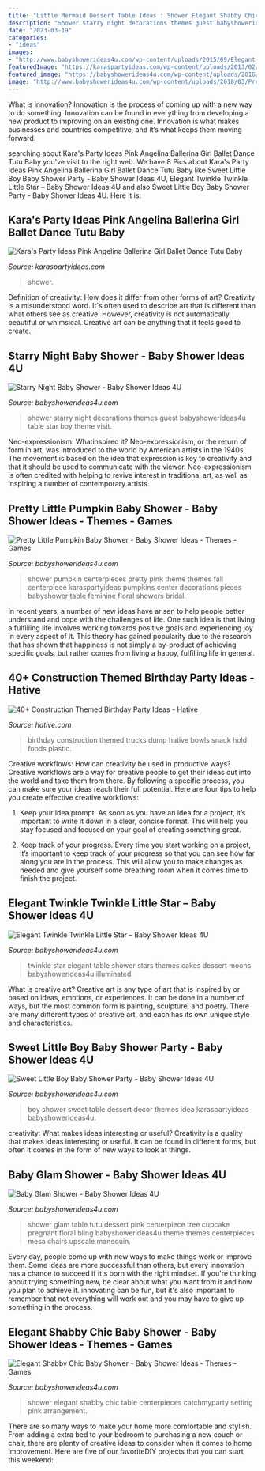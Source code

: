 ```yaml
---
title: "Little Mermaid Dessert Table Ideas : Shower Elegant Shabby Chic Table Centerpieces Catchmyparty Setting Pink Arrangement"
description: "Shower starry night decorations themes guest babyshowerideas4u table star boy theme visit"
date: "2023-03-19"
categories:
- "ideas"
images:
- "http://www.babyshowerideas4u.com/wp-content/uploads/2015/09/Elegant-Shabby-Chic-Baby-Shower-table-setting-centerpieces.jpg"
featuredImage: "https://karaspartyideas.com/wp-content/uploads/2013/02/IMG_9833_600x945.jpg"
featured_image: "https://babyshowerideas4u.com/wp-content/uploads/2016/05/Elegant-Twinkle-Twinkle-Little-Star-Dessert-Table-Illuminated-600x450.jpg"
image: "http://www.babyshowerideas4u.com/wp-content/uploads/2018/03/Pretty-Little-Pumpkin-Baby-Shower-Mini-Centerpieces.jpg"
---
```



What is innovation?
Innovation is the process of coming up with a new way to do something. Innovation can be found in everything from developing a new product to improving on an existing one. Innovation is what makes businesses and countries competitive, and it’s what keeps them moving forward.

	

		
searching about Kara&#039;s Party Ideas Pink Angelina Ballerina Girl Ballet Dance Tutu Baby you've visit to the right web. We have 8 Pics about Kara&#039;s Party Ideas Pink Angelina Ballerina Girl Ballet Dance Tutu Baby like Sweet Little Boy Baby Shower Party - Baby Shower Ideas 4U, Elegant Twinkle Twinkle Little Star – Baby Shower Ideas 4U and also Sweet Little Boy Baby Shower Party - Baby Shower Ideas 4U. Here it is:
		
    
## Kara&#039;s Party Ideas Pink Angelina Ballerina Girl Ballet Dance Tutu Baby

<img loading=lazy src="https://karaspartyideas.com/wp-content/uploads/2013/02/IMG_9833_600x945.jpg" onerror="this.onerror=null;this.src='https://tse4.mm.bing.net/th?id=OIP.7cqCPiZqfT61wyt_moOAigHaLq&amp;pid=15.1';" alt="Kara&#039;s Party Ideas Pink Angelina Ballerina Girl Ballet Dance Tutu Baby">

_Source: karaspartyideas.com_

>shower. 

	

Definition of creativity: How does it differ from other forms of art?
Creativity is a misunderstood word. It's often used to describe art that is different than what others see as creative. However, creativity is not automatically beautiful or whimsical. Creative art can be anything that it feels good to create.

    
## Starry Night Baby Shower - Baby Shower Ideas 4U

<img loading=lazy src="https://babyshowerideas4u.com/wp-content/uploads/2016/09/Starry-Night-Baby-Shower-Guest-Table.jpg" onerror="this.onerror=null;this.src='https://tse1.mm.bing.net/th?id=OIP.Pzh7C1TTCYaXbGXMeU0kawHaJ4&amp;pid=15.1';" alt="Starry Night Baby Shower - Baby Shower Ideas 4U">

_Source: babyshowerideas4u.com_

>shower starry night decorations themes guest babyshowerideas4u table star boy theme visit. 

	

Neo-expressionism: Whatinspired it?
Neo-expressionism, or the return of form in art, was introduced to the world by American artists in the 1940s. The movement is based on the idea that expression is key to creativity and that it should be used to communicate with the viewer. Neo-expressionism is often credited with helping to revive interest in traditional art, as well as inspiring a number of contemporary artists.

    
## Pretty Little Pumpkin Baby Shower - Baby Shower Ideas - Themes - Games

<img loading=lazy src="http://www.babyshowerideas4u.com/wp-content/uploads/2018/03/Pretty-Little-Pumpkin-Baby-Shower-Mini-Centerpieces.jpg" onerror="this.onerror=null;this.src='https://tse4.mm.bing.net/th?id=OIP.50qN4Az5kQlY0VrqNFDfrgHaLG&amp;pid=15.1';" alt="Pretty Little Pumpkin Baby Shower - Baby Shower Ideas - Themes - Games">

_Source: babyshowerideas4u.com_

>shower pumpkin centerpieces pretty pink theme themes fall centerpiece karaspartyideas pumpkins center decorations pieces babyshower table feminine floral showers bridal. 

	

In recent years, a number of new ideas have arisen to help people better understand and cope with the challenges of life. One such idea is that living a fulfilling life involves working towards positive goals and experiencing joy in every aspect of it. This theory has gained popularity due to the research that has shown that happiness is not simply a by-product of achieving specific goals, but rather comes from living a happy, fulfilling life in general.

    
## 40+ Construction Themed Birthday Party Ideas - Hative

<img loading=lazy src="https://hative.com/wp-content/uploads/2015/06/construction-birthday-party/27-construction-themed-birthday-party.jpg" onerror="this.onerror=null;this.src='https://tse4.mm.bing.net/th?id=OIP.nXnZyCZrIA2yJH7mFBKdhgHaLH&amp;pid=15.1';" alt="40+ Construction Themed Birthday Party Ideas - Hative">

_Source: hative.com_

>birthday construction themed trucks dump hative bowls snack hold foods plastic. 

	

Creative workflows: How can creativity be used in productive ways?
Creative workflows are a way for creative people to get their ideas out into the world and take them from there. By following a specific process, you can make sure your ideas reach their full potential. Here are four tips to help you create effective creative workflows:
1. Keep your idea prompt. As soon as you have an idea for a project, it’s important to write it down in a clear, concise format. This will help you stay focused and focused on your goal of creating something great.

2. Keep track of your progress. Every time you start working on a project, it’s important to keep track of your progress so that you can see how far along you are in the process. This will allow you to make changes as needed and give yourself some breathing room when it comes time to finish the project.


    
## Elegant Twinkle Twinkle Little Star – Baby Shower Ideas 4U

<img loading=lazy src="https://babyshowerideas4u.com/wp-content/uploads/2016/05/Elegant-Twinkle-Twinkle-Little-Star-Dessert-Table-Illuminated-600x450.jpg" onerror="this.onerror=null;this.src='https://tse3.mm.bing.net/th?id=OIP.74a9JY-EGInj7QtoBby_PwHaFj&amp;pid=15.1';" alt="Elegant Twinkle Twinkle Little Star – Baby Shower Ideas 4U">

_Source: babyshowerideas4u.com_

>twinkle star elegant table shower stars themes cakes dessert moons babyshowerideas4u illuminated. 

	

What is creative art?
Creative art is any type of art that is inspired by or based on ideas, emotions, or experiences. It can be done in a number of ways, but the most common form is painting, sculpture, and poetry. There are many different types of creative art, and each has its own unique style and characteristics.

    
## Sweet Little Boy Baby Shower Party - Baby Shower Ideas 4U

<img loading=lazy src="https://babyshowerideas4u.com/wp-content/uploads/2014/01/boy-7.jpg" onerror="this.onerror=null;this.src='https://tse1.mm.bing.net/th?id=OIP.MVWj2NpwcX1uJgAKscvu1QHaLH&amp;pid=15.1';" alt="Sweet Little Boy Baby Shower Party - Baby Shower Ideas 4U">

_Source: babyshowerideas4u.com_

>boy shower sweet table dessert decor themes idea karaspartyideas babyshowerideas4u. 

	

creativity: What makes ideas interesting or useful?
Creativity is a quality that makes ideas interesting or useful. It can be found in different forms, but often it comes in the form of new ways to look at things.

    
## Baby Glam Shower - Baby Shower Ideas 4U

<img loading=lazy src="https://babyshowerideas4u.com/wp-content/uploads/2014/03/baby-glam-shower-ideas-via-babyshowerideas4u-lovely-dessert-table-so-stunning-pregnant-manequin-centerpiece-pink-floral-and-bling-bling-cupcake-tree-and-tutu-table1.jpg" onerror="this.onerror=null;this.src='https://tse2.mm.bing.net/th?id=OIP.E0SpUmRAc9mhl2Nn8xpoeQHaKX&amp;pid=15.1';" alt="Baby Glam Shower - Baby Shower Ideas 4U">

_Source: babyshowerideas4u.com_

>shower glam table tutu dessert pink centerpiece tree cupcake pregnant floral bling babyshowerideas4u theme themes centerpieces mesa chairs upscale manequin. 

	

Every day, people come up with new ways to make things work or improve them. Some ideas are more successful than others, but every innovation has a chance to succeed if it's born with the right mindset. If you're thinking about trying something new, be clear about what you want from it and how you plan to achieve it. innovating can be fun, but it's also important to remember that not everything will work out and you may have to give up something in the process.

    
## Elegant Shabby Chic Baby Shower - Baby Shower Ideas - Themes - Games

<img loading=lazy src="http://www.babyshowerideas4u.com/wp-content/uploads/2015/09/Elegant-Shabby-Chic-Baby-Shower-table-setting-centerpieces.jpg" onerror="this.onerror=null;this.src='https://tse4.mm.bing.net/th?id=OIP.s1v5lybjm7p8AvRjZfPWxQHaJ4&amp;pid=15.1';" alt="Elegant Shabby Chic Baby Shower - Baby Shower Ideas - Themes - Games">

_Source: babyshowerideas4u.com_

>shower elegant shabby chic table centerpieces catchmyparty setting pink arrangement. 

	

There are so many ways to make your home more comfortable and stylish. From adding a extra bed to your bedroom to purchasing a new couch or chair, there are plenty of creative ideas to consider when it comes to home improvement. Here are five of our favoriteDIY projects that you can start this weekend: 

